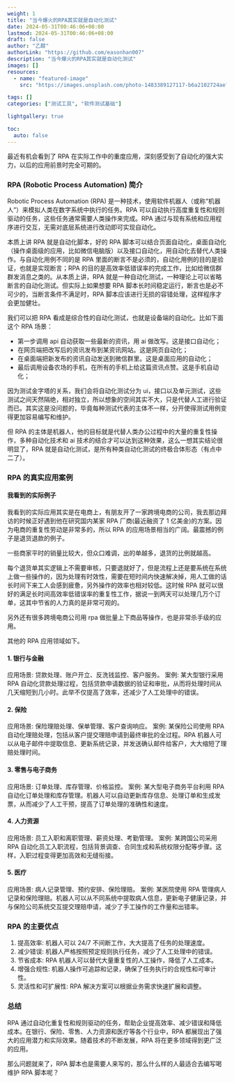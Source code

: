```yaml
---
weight: 1
title: "当今爆火的RPA其实就是自动化测试"
date: 2024-05-31T00:46:06+08:00
lastmod: 2024-05-31T00:46:06+08:00
draft: false
author: "乙醇"
authorLink: "https://github.com/easonhan007"
description: "当今爆火的RPA其实就是自动化测试"
images: []
resources:
  - name: "featured-image"
    src: "https://images.unsplash.com/photo-1483389127117-b6a2102724ae?w=300"

tags: []
categories: ["测试工具", "软件测试基础"]

lightgallery: true

toc:
  auto: false
---
```


最近有机会看到了 RPA 在实际工作中的重度应用，深刻感受到了自动化的强大实力，以后的应用前景时完全可期的。

### RPA (Robotic Process Automation) 简介

Robotic Process Automation (RPA) 是一种技术，使用软件机器人（或称“机器人”）来模拟人类在数字系统中执行的任务。RPA 可以自动执行高度重复性和规则驱动的任务，这些任务通常需要人类操作来完成。RPA 通过与现有系统和应用程序进行交互，无需对底层系统进行改动即可实现自动化。

本质上讲 RPA 就是自动化脚本，好的 RPA 脚本可以结合页面自动化，桌面自动化（操作桌面级的应用，比如微信电脑版）以及接口自动化，用自动化去替代人类操作。与自动化用例不同的是 RPA 里面的断言不是必须的，自动化用例的目的是验证，也就是实现断言；RPA 的目的是高效率低错误率的完成工作，比如给微信群群发消息之类的。从本质上讲，RPA 就是一种自动化测试，一种理论上可以省略断言的自动化测试。但实际上如果想要 RPA 脚本长时间稳定运行，断言也是必不可少的，当断言条件不满足时，RPA 脚本应该进行无损的容错处理，这样程序才会更加健壮。

我们可以把 RPA 看成是综合性的自动化测试，也就是设备端的自动化。比如下面这个 RPA 场景：

- 第一步调用 api 自动获取一些最新的资讯，用 ai 做改写。这是接口自动化；
- 在网页端把改写后的资讯发布到某资讯网站。这是网页自动化；
- 在桌面端把新发布的资讯自动发送到微信群里。这是桌面应用的自动化；
- 最后调用设备农场的手机，在所有的手机上给这篇资讯点赞。这是手机自动化；

因为测试金字塔的关系，我们会将自动化测试分为 ui，接口以及单元测试，这些测试之间天然隔绝，相对独立，所以想象的空间其实不大，只是代替人工进行验证而已。其实这是没问题的，毕竟每种测试代表的主体不一样，分开使得测试用例变得更加容易编写和维护。

但 RPA 的主体是机器人，他的目标就是代替人类办公过程中的大量的重复性操作，多种自动化技术和 ai 技术的结合才可以达到这种效果，这么一想其实结论很明显了，RPA 就是自动化测试，是所有种类自动化测试的终极合体形态（有点中二了）。

### RPA 的真实应用案例

#### 我看到的实际例子

我看到的实际应用其实是在电商上，有朋友开了一家跨境电商的公司，我去那边拜访的时候正好遇到他在研究国内某家 RPA 厂商(最近融资了 1 亿美金)的方案。因为电商的重复性劳动是非常多的，所以 RPA 的应用场景相当的广阔。最震撼的例子是退货退款的例子。

一些商家平时的销量比较大，但众口难调，出的单越多，退货的比例就越高。

每个退货单其实逻辑上不需要审核，只要退就好了，但是流程上还是要系统在系统上做一些操作的，因为处理有时效性，需要在短时间内快速解决掉，用人工做的话长时间下来工人会感到疲惫，另外操作的效率也相对较低。这时候 RPA 就可以很好的满足长时间高效率低错误率的重复性工作，据说一到两天可以处理几万个订单，这其中节省的人力真的是非常可观的。

另外还有很多跨境电商公司用 rpa 做批量上下商品等操作，也是非常杀手级的应用。

其他的 RPA 应用领域如下。

#### 1. 银行与金融

应用场景: 贷款处理、账户开立、反洗钱监控、客户服务。
案例: 某大型银行采用 RPA 自动化贷款处理过程，包括贷款申请数据的验证和审批，从而将处理时间从几天缩短到几小时。此举不仅提高了效率，还减少了人工处理中的错误。

#### 2. 保险

应用场景: 保险理赔处理、保单管理、客户查询响应。
案例: 某保险公司使用 RPA 自动化理赔处理，包括从客户提交理赔申请到最终审批的全过程。RPA 机器人可以从电子邮件中提取信息、更新系统记录，并发送确认邮件给客户，大大缩短了理赔处理时间。

#### 3. 零售与电子商务

应用场景: 订单处理、库存管理、价格监控。
案例: 某大型电子商务平台利用 RPA 自动化订单处理和库存管理。机器人可以自动更新库存信息、处理订单和生成发票，从而减少了人工干预，提高了订单处理的准确性和速度。

#### 4. 人力资源

应用场景: 员工入职和离职管理、薪资处理、考勤管理。
案例: 某跨国公司采用 RPA 自动化员工入职流程，包括背景调查、合同生成和系统权限分配等步骤。这样，入职过程变得更加高效和无缝衔接。

#### 5. 医疗

应用场景: 病人记录管理、预约安排、保险理赔。
案例: 某医院使用 RPA 管理病人记录和保险理赔。机器人可以从不同系统中提取病人信息，更新电子健康记录，并与保险公司系统交互提交理赔申请，减少了手工操作的工作量和出错率。

### RPA 的主要优点

1. 提高效率: 机器人可以 24/7 不间断工作，大大提高了任务的处理速度。
2. 减少错误: 机器人严格按照预定规则执行任务，减少了人工处理中的错误。
3. 节省成本: RPA 机器人可以替代大量重复性的人工操作，降低了人工成本。
4. 增强合规性: 机器人操作可追踪和记录，确保了任务执行的合规性和可审计性。
5. 灵活性和可扩展性: RPA 解决方案可以根据业务需求快速扩展和调整。

### 总结

RPA 通过自动化重复性和规则驱动的任务，帮助企业提高效率、减少错误和降低成本。在银行、保险、零售、人力资源和医疗等各个行业中，RPA 都展现出了强大的应用潜力和实际效果。随着技术的不断发展，RPA 将在更多领域得到更广泛的应用。

那么问题就来了，RPA 脚本也是需要人来写的，那么什么样的人最适合去编写喝维护 RPA 脚本呢？
